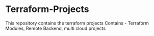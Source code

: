 # Terraform-Projects
This repository contains the terraform projects
Contains - Terraform Modules, Remote Backend, multi cloud projects
